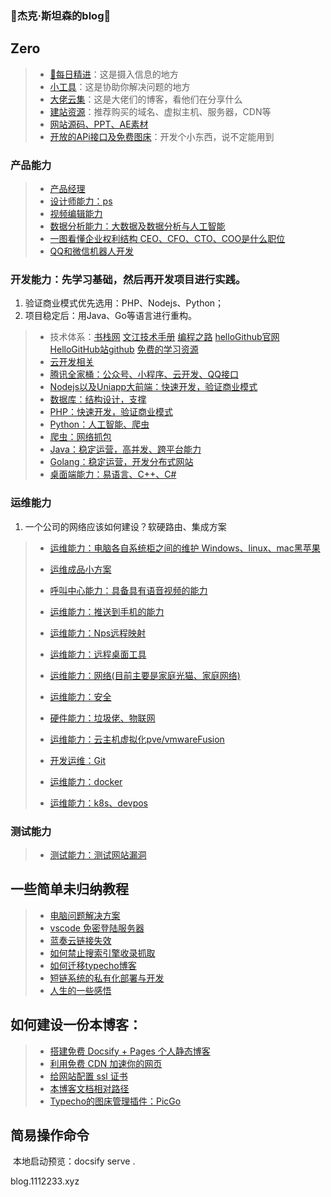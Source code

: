 ### 👋杰克·斯坦森的blog👋

## Zero

> * [🔭每日精进](Note/index/index.md)：这是摄入信息的地方
> * [小工具](Note/index/tools.md)：这是协助你解决问题的地方
> * [大佬云集](Note/index/blogs.md)：这是大佬们的博客，看他们在分享什么
> * [建站资源](Note/index/res.md)：推荐购买的域名、虚拟主机、服务器，CDN等
> * [网站源码、PPT、AE素材](Note/other/Yuanmares.md)
> * [开放的APi接口及免费图床](Note/other/apis.md)：开发个小东西，说不定能用到

### 产品能力

> * [产品经理](Note/tx_company/product.md)
> * [设计师能力：ps](Note/TechN/design/ndex.md)
> * [视频编辑能力](Note/TechN/Video.md)
> * [数据分析能力：大数据及数据分析与人工智能](Note/TechN/BigData/index.md)
> * [一图看懂企业权利结构 CEO、CFO、CTO、COO是什么职位](Note/tx_company/compay_jiagou.md)
> * [QQ和微信机器人开发](Note/TechN/Reboot/index.md)

### 开发能力：先学习基础，然后再开发项目进行实践。

1. 验证商业模式优先选用：PHP、Nodejs、Python；
2. 项目稳定后：用Java、Go等语言进行重构。

> * 技术体系：[书栈网](https://www.bookstack.cn/)   [文江技术手册](https://www.wenjiangs.com/doc)   [编程之路](https://github.com/rd2coding/Road2Coding) [helloGithub官网](https://hellogithub.com/) [HelloGitHub站github](https://github.com/521xueweihan/HelloGitHub)  [免费的学习资源](https://github.com/aluismoya/EbookFoundation-free-programming-books)
> * [云开发相关](Note/TechN/CloudCode/index.md)
> * [腾讯全家桶：公众号、小程序、云开发、QQ接口](Note/TechN/Tencent.md)
> * [Nodejs以及Uniapp大前端：快速开发，验证商业模式](Note/TechN/Nodejs/index.md)
> * [数据库：结构设计，支撑](Note/TechN/Databases/index.md)
> * [PHP：快速开发，验证商业模式](Note/TechN/php/index.md)
> * [Python：人工智能、爬虫](Note/TechN/python/index.md)
> * [爬虫：网络抓包](Note/TechN/Network/Zhuabao/index.md)
> * [Java：稳定运营，高并发、跨平台能力](Note/TechN/Java/index.md)
> * [Golang：稳定运营，开发分布式网站](Note/TechN/Golang/index.md)
> * [桌面端能力：易语言、C++、C#](Note/TechN/Epl.md)

### 运维能力

1. 一个公司的网络应该如何建设？软硬路由、集成方案

> * [运维能力：电脑各自系统柜之间的维护 Windows、linux、mac黑苹果](Note/TechN/Server/index.md)
> * [运维成品小方案](Note/TechN/ywshow/index.md)
> * [呼叫中心能力：具备具有语音视频的能力](Note/TechN/callcenter/index.md)
> * [运维能力：推送到手机的能力](Note/TechN/Push/index.md)
> * [运维能力：Nps远程映射](Note/Service/nps.md)
> * [运维能力：远程桌面工具](Note/Doc/yuan-cheng.md)
> * [运维能力：网络(目前主要是家庭光猫、家庭网络)](Note/TechN/Network/index.md)
> * [运维能力：安全](Note/TechN/Safe/index.md)
> * [硬件能力：垃圾佬、物联网](Note/TechN/Hardware/index.md)
> * [运维能力：云主机虚拟化pve/vmwareFusion](Note/TechN/VMware/index.md)
>
> 
>
> * [开发运维：Git](Note/TechN/Git/index.md)
> * [运维能力：docker](Note/TechN/Server/docker.md)
> * [运维能力：k8s、devpos](Note/TechN/Cloudcomputing/index.md)

### 测试能力

> * [测试能力：测试网站漏洞](Note/TechN/Test.md)

## 一些简单未归纳教程

> * [电脑问题解决方案](Note/Service/s1.md)
> * [vscode 免密登陆服务器](vscode-ssh/vscode-ssh.md)
> * [蓝奏云链接失效](Note/other/lanzou.md)
> * [如何禁止搜索引擎收录抓取](Note/other/seo.md)
> * [如何迁移typecho博客](Note/other/typecho.md)
> * [短链系统的私有化部署与开发](Note/other/short-link.md)
> * [人生的一些感悟](Note/index/Think.md)

## 如何建设一份本博客：

> * [搭建免费 Docsify + Pages 个人静态博客](new-blog/README.md)
> * [利用免费 CDN 加速你的网页](speedup-web/speedup-web.md)
> * [给网站配置 ssl 证书](ssl-ngnix/README.md)
> * [本博客文档相对路径](https://www.wenjiangs.com/doc/docsifyjs-configuration)
> * [Typecho的图床管理插件：PicGo](https://molunerfinn.com/PicGo/)

## 简易操作命令

​	本地启动预览：docsify serve .

blog.1112233.xyz
